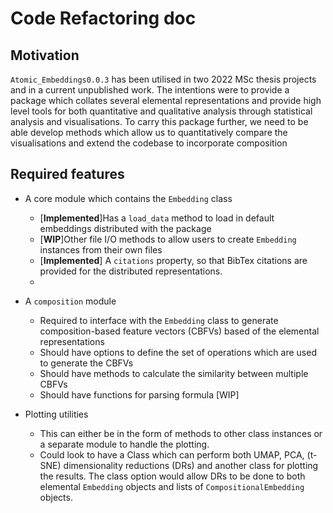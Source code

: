 # Code Refactoring doc

## Motivation

`Atomic_Embeddings0.0.3` has been utilised in two 2022 MSc thesis projects and in a current unpublished work. The intentions were to provide a package which collates several elemental representations and provide high level tools for both quantitative and qualitative analysis through statistical analysis and visualisations.
To carry this package further, we need to be able develop methods which allow us to quantitatively compare the visualisations and extend the codebase to incorporate composition

## Required features

- A core module which contains the `Embedding` class

  - [**Implemented**]Has a `load_data` method to load in default embeddings distributed with the package
  - [**WIP**]Other file I/O methods to allow users to create `Embedding` instances from their own files
  - [**Implemented**] A `citations` property, so that BibTex citations are provided for the distributed representations.
  -

- A `composition` module

  - Required to interface with the `Embedding` class to generate composition-based feature vectors (CBFVs) based of the elemental representations
  - Should have options to define the set of operations which are used to generate the CBFVs
  - Should have methods to calculate the similarity between multiple CBFVs
  - Should have functions for parsing formula [WIP]

- Plotting utilities
  - This can either be in the form of methods to other class instances or a separate module to handle the plotting.
  - Could look to have a Class which can perform both UMAP, PCA, (t-SNE) dimensionality reductions (DRs) and another class for plotting the results. The class option would allow DRs to be done to both elemental `Embedding` objects and lists of `CompositionalEmbedding` objects.
